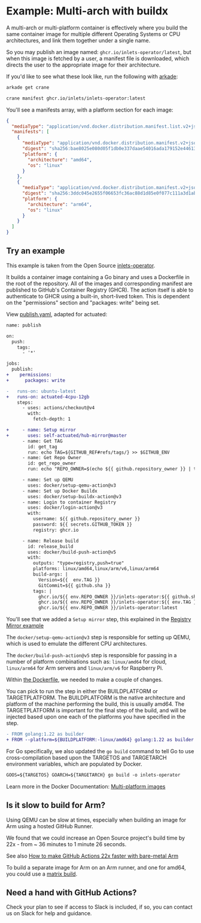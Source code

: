 # Example: Multi-arch with buildx

A multi-arch or multi-platform container is effectively where you build the same container image for multiple different Operating Systems or CPU architectures, and link them together under a single name.

So you may publish an image named: `ghcr.io/inlets-operator/latest`, but when this image is fetched by a user, a manifest file is downloaded, which directs the user to the appropriate image for their architecture.

If you'd like to see what these look like, run the following with [arkade](https://arkade.dev):

```bash
arkade get crane

crane manifest ghcr.io/inlets/inlets-operator:latest
```

You'll see a manifests array, with a platform section for each image:

```json
{
  "mediaType": "application/vnd.docker.distribution.manifest.list.v2+json",
  "manifests": [
    {
      "mediaType": "application/vnd.docker.distribution.manifest.v2+json",
      "digest": "sha256:bae8025e080d05f1db0e337daae54016ada179152e44613bf3f8c4243ad939df",
      "platform": {
        "architecture": "amd64",
        "os": "linux"
      }
    },
    {
      "mediaType": "application/vnd.docker.distribution.manifest.v2+json",
      "digest": "sha256:3ddc045e2655f06653fc36ac88d1d85e0f077c111a3d1abf01d05e6bbc79c89f",
      "platform": {
        "architecture": "arm64",
        "os": "linux"
      }
    }
  ]
}
```

## Try an example

This example is taken from the Open Source [inlets-operator](https://github.com/inlets/inlets-operator).

It builds a container image containing a Go binary and uses a Dockerfile in the root of the repository. All of the images and corresponding manifest are published to GitHub's Container Registry (GHCR). The action itself is able to authenticate to GHCR using a built-in, short-lived token. This is dependent on the "permissions" section and "packages: write" being set.

View [publish.yaml](https://github.com/inlets/inlets-operator/blob/master/.github/workflows/publish.yaml), adapted for actuated:

```diff
name: publish

on:
  push:
    tags:
      - '*'

jobs:
  publish:
+    permissions:
+      packages: write

-   runs-on: ubuntu-latest
+   runs-on: actuated-4cpu-12gb
    steps:
      - uses: actions/checkout@v4
        with:
          fetch-depth: 1

+     - name: Setup mirror
+       uses: self-actuated/hub-mirror@master
      - name: Get TAG
        id: get_tag
        run: echo TAG=${GITHUB_REF#refs/tags/} >> $GITHUB_ENV
      - name: Get Repo Owner
        id: get_repo_owner
        run: echo "REPO_OWNER=$(echo ${{ github.repository_owner }} | tr '[:upper:]' '[:lower:]')" > $GITHUB_ENV

      - name: Set up QEMU
        uses: docker/setup-qemu-action@v3
      - name: Set up Docker Buildx
        uses: docker/setup-buildx-action@v3
      - name: Login to container Registry
        uses: docker/login-action@v3
        with:
          username: ${{ github.repository_owner }}
          password: ${{ secrets.GITHUB_TOKEN }}
          registry: ghcr.io

      - name: Release build
        id: release_build
        uses: docker/build-push-action@v5
        with:
          outputs: "type=registry,push=true"
          platforms: linux/amd64,linux/arm/v6,linux/arm64
          build-args: |
            Version=${{  env.TAG }}
            GitCommit=${{ github.sha }}
          tags: |
            ghcr.io/${{ env.REPO_OWNER }}/inlets-operator:${{ github.sha }}
            ghcr.io/${{ env.REPO_OWNER }}/inlets-operator:${{ env.TAG }}
            ghcr.io/${{ env.REPO_OWNER }}/inlets-operator:latest
```

You'll see that we added a `Setup mirror` step, this explained in the [Registry Mirror example](/tasks/registry-mirror)

The `docker/setup-qemu-action@v3` step is responsible for setting up QEMU, which is used to emulate the different CPU architectures.

The `docker/build-push-action@v5` step is responsible for passing in a number of platform combinations such as: `linux/amd64` for cloud, `linux/arm64` for Arm servers and `linux/arm/v6` for Raspberry Pi.

Within [the Dockerfile](https://github.com/inlets/inlets-operator/blob/master/Dockerfile), we needed to make a couple of changes.

You can pick to run the step in either the BUILDPLATFORM or TARGETPLATFORM. The BUILDPLATFORM is the native architecture and platform of the machine performing the build, this is usually amd64. The TARGETPLATFORM is important for the final step of the build, and will be injected based upon one each of the platforms you have specified in the step.

```diff
- FROM golang:1.22 as builder
+ FROM --platform=${BUILDPLATFORM:-linux/amd64} golang:1.22 as builder
```

For Go specifically, we also updated the `go build` command to tell Go to use cross-compilation based upon the TARGETOS and TARGETARCH environment variables, which are populated by Docker.

```diff
GOOS=${TARGETOS} GOARCH=${TARGETARCH} go build -o inlets-operator
```

Learn more in the Docker Documentation: [Multi-platform images](https://docs.docker.com/build/building/multi-platform/)

## Is it slow to build for Arm?

Using QEMU can be slow at times, especially when building an image for Arm using a hosted GitHub Runner.

We found that we could increase an Open Source project's build time by 22x - from ~ 36 minutes to 1 minute 26 seconds.

See also [How to make GitHub Actions 22x faster with bare-metal Arm](https://actuated.com/blog/native-arm64-for-github-actions)

To build a separate image for Arm on an Arm runner, and one for amd64, you could use a [matrix build](/examples/matrix).

## Need a hand with GitHub Actions?

Check your plan to see if access to Slack is included, if so, you can contact us on Slack for help and guidance.
